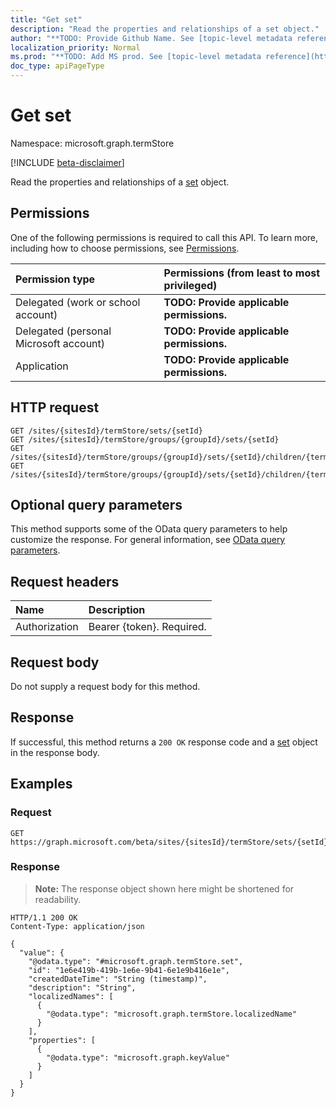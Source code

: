 ```yaml
---
title: "Get set"
description: "Read the properties and relationships of a set object."
author: "**TODO: Provide Github Name. See [topic-level metadata reference](https://msgo.azurewebsites.net/add/document/guidelines/metadata.html#topic-level-metadata)**"
localization_priority: Normal
ms.prod: "**TODO: Add MS prod. See [topic-level metadata reference](https://msgo.azurewebsites.net/add/document/guidelines/metadata.html#topic-level-metadata)**"
doc_type: apiPageType
---
```


# Get set
Namespace: microsoft.graph.termStore

[!INCLUDE [beta-disclaimer](../../includes/beta-disclaimer.md)]

Read the properties and relationships of a [set](../resources/termstore-set.md) object.

## Permissions
One of the following permissions is required to call this API. To learn more, including how to choose permissions, see [Permissions](/graph/permissions-reference).

|Permission type|Permissions (from least to most privileged)|
|:---|:---|
|Delegated (work or school account)|**TODO: Provide applicable permissions.**|
|Delegated (personal Microsoft account)|**TODO: Provide applicable permissions.**|
|Application|**TODO: Provide applicable permissions.**|

## HTTP request

<!-- {
  "blockType": "ignored"
}
-->
``` http
GET /sites/{sitesId}/termStore/sets/{setId}
GET /sites/{sitesId}/termStore/groups/{groupId}/sets/{setId}
GET /sites/{sitesId}/termStore/groups/{groupId}/sets/{setId}/children/{termId}/set
GET /sites/{sitesId}/termStore/groups/{groupId}/sets/{setId}/children/{termId}/relations/{relationId}/set
```

## Optional query parameters
This method supports some of the OData query parameters to help customize the response. For general information, see [OData query parameters](/graph/query-parameters).

## Request headers
|Name|Description|
|:---|:---|
|Authorization|Bearer {token}. Required.|

## Request body
Do not supply a request body for this method.

## Response

If successful, this method returns a `200 OK` response code and a [set](../resources/termstore-set.md) object in the response body.

## Examples

### Request
<!-- {
  "blockType": "request",
  "name": "get_set"
}
-->
``` http
GET https://graph.microsoft.com/beta/sites/{sitesId}/termStore/sets/{setId}
```


### Response
>**Note:** The response object shown here might be shortened for readability.
<!-- {
  "blockType": "response",
  "truncated": true,
  "@odata.type": "microsoft.graph.termStore.set"
}
-->
``` http
HTTP/1.1 200 OK
Content-Type: application/json

{
  "value": {
    "@odata.type": "#microsoft.graph.termStore.set",
    "id": "1e6e419b-419b-1e6e-9b41-6e1e9b416e1e",
    "createdDateTime": "String (timestamp)",
    "description": "String",
    "localizedNames": [
      {
        "@odata.type": "microsoft.graph.termStore.localizedName"
      }
    ],
    "properties": [
      {
        "@odata.type": "microsoft.graph.keyValue"
      }
    ]
  }
}
```

